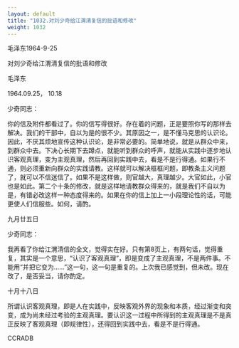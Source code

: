 ```yaml
---
layout: default
title: "1032.对刘少奇给江渭清复信的批语和修改"
weight: 1032
---
```


毛泽东1964-9-25

对刘少奇给江渭清复信的批语和修改

毛泽东

1964.09.25， 10.18

少奇同志：

你的信及附件都看过了。你的信写得很好。存在着的问题，正是要照你写的那样去解决。我们的干部中，自以为是的很不少。其原因之一，是不懂马克思的认识论。因此，不厌其烦地宣传这种认识论，是非常必要的。简单地说，就是从群众中来，到群众中去。下决心长期下去蹲点，就能听到群众的呼声，就能从实践中逐步地认识客观真理，变为主观真理，然后再回到实践中去，看是不是行得通。如果行不通，则必须重新向群众的实践请教。这样就可以解决框框问题，即教条主义问题了，就可以不信迷信了。如果不是这样做，则官越大，真理越少。大官如此，小官也是如此。第二个十条的修改，就是这样地请教群众得来的，就是我们不自以为是，有错必改这样一种态度得来的。如果在你的信上加上一小段理论性的话，可能更使人们信服些。如何，请酌。

九月廿五日

少奇同志：

我再看了你给江渭清信的全文，觉得实在好。只有第8页上，有两句话，觉得重复，其实是一个意思，“认识了客观真理”，即是变成了主观真理，不是两件事。不能用“并把它变为……”这一句，这一句是重复的。上次我已感觉到，但未改。现在改了，是否妥当，请你酌定。

十月十八日

所谓认识客观真理，即是人在实践中，反映客观外界的现象和本质，经过渐变和突变，成为尚未经过考验的主观真理。要认识这一过程中所得到的主观真理是不是真正反映了客观真理（即规律性），还得回到实践中去，看是不是行得通。

CCRADB

